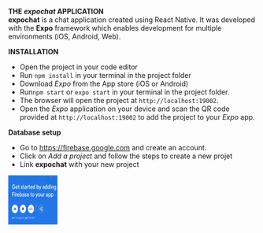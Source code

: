 **THE *expochat* APPLICATION**<br>
**expochat** is a chat application created using React Native. It was developed with the **Expo** framework which enables development for multiple environments (iOS, Android, Web).
<br>

**INSTALLATION**<br>
* Open the project in your code editor<br>
* Run `npm install` in your terminal in the project folder <br>
* Download *Expo* from the App store (iOS or Android)<br>   
* Run`npm start` or `expo start` in your terminal in the project folder. 
* The  browser will open the project at `http://localhost:19002`.<br>
* Open the *Expo* application on your device and scan the QR code provided at `http://localhost:19002` to add the project to your *Expo* app.<br>

**Database setup**<br>
* Go to  https://firebase.google.com and create an account. <br>
* Click on *Add a project* and follow the steps to create a new projet
* Link  **expochat** with your new project 
<img src="./firebase1.png" style="width:100px;height:100px;">



